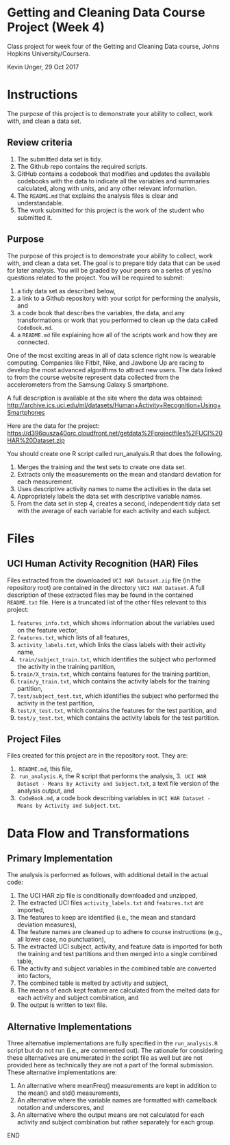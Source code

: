 # Getting and Cleaning Data Course Project (Week 4)
Class project for week four of the Getting and Cleaning Data course, Johns Hopkins University/Coursera.

Kevin Unger, 29 Oct 2017

# Instructions
The purpose of this project is to demonstrate your ability to collect, work with, and clean a data set.

## Review criteria
1.  The submitted data set is tidy. 
2.  The Github repo contains the required scripts.
3.  GitHub contains a codebook that modifies and updates the available codebooks with the data to indicate all the variables and summaries calculated, along with units, and any other relevant information.
4.  The `README.md` that explains the analysis files is clear and understandable.
5.  The work submitted for this project is the work of the student who submitted it.

## Purpose
The purpose of this project is to demonstrate your ability to collect, work with, and clean a data set. The goal is to prepare tidy data that can be used for later analysis. You will be graded by your peers on a series of yes/no questions related to the project. You will be required to submit: 
1.  a tidy data set as described below, 
2.  a link to a Github repository with your script for performing the analysis, and 
3.  a code book that describes the variables, the data, and any transformations or work that you performed to clean up the data called `CodeBook.md`. 
4.  a `README.md` file explaining how all of the scripts work and how they are connected.

One of the most exciting areas in all of data science right now is wearable computing. Companies like Fitbit, Nike, and Jawbone Up are racing to develop the most advanced algorithms to attract new users. The data linked to from the course website represent data collected from the accelerometers from the Samsung Galaxy S smartphone. 

A full description is available at the site where the data was obtained:
http://archive.ics.uci.edu/ml/datasets/Human+Activity+Recognition+Using+Smartphones 

Here are the data for the project:
https://d396qusza40orc.cloudfront.net/getdata%2Fprojectfiles%2FUCI%20HAR%20Dataset.zip  

You should create one R script called run_analysis.R that does the following. 
1.  Merges the training and the test sets to create one data set.
2.  Extracts only the measurements on the mean and standard deviation for each measurement. 
3.  Uses descriptive activity names to name the activities in the data set
4.  Appropriately labels the data set with descriptive variable names. 
5.  From the data set in step 4, creates a second, independent tidy data set with the average of each variable for each activity and each subject.

# Files

## UCI Human Activity Recognition (HAR) Files
Files extracted from the downloaded `UCI HAR Dataset.zip` file (in the repository root) are contained in the directory `\UCI HAR Dataset`.  A full description of these extracted files may be found in the contained `README.txt` file.  Here is a truncated list of the other files relevant to this project:

1.  `features_info.txt`, which shows information about the variables used on the feature vector,
2.  `features.txt`, which lists of all features,
3.  `activity_labels.txt`, which links the class labels with their activity name,
4.  `train/subject_train.txt`, which identifies the subject who performed the activity in the training partition,
5.  `train/X_train.txt`, which contains features for the training partition,
6.  `train/y_train.txt`, which contains the activity labels for the training partition,
7.  `test/subject_test.txt`, which identifies the subject who performed the activity in the test partition,
8.  `test/X_test.txt`, which contains the features for the test partition, and
9.  `test/y_test.txt`, which contains the activity labels for the test partition.

## Project Files
Files created for this project are in the repository root.  They are:

1.  `README.md`, this file,
2.  `run_analysis.R`, the R script that performs the analysis,
3.  `UCI HAR Dataset - Means by Activity and Subject.txt`, a text file version of the analysis output, and
4.  `CodeBook.md`, a code book describing variables in `UCI HAR Dataset - Means by Activity and Subject.txt`. 

# Data Flow and Transformations 
## Primary Implementation
The analysis is performed as follows, with additional detail in the actual code:

1.  The UCI HAR zip file is conditionally downloaded and unzipped,
2.  The extracted UCI files `activity_labels.txt` and `features.txt` are imported,
3.  The features to keep are identified (i.e., the mean and standard deviation measures),
4.  The feature names are cleaned up to adhere to course instructions (e.g., all lower case, no punctuation),
5.  The extracted UCI subject, activity, and feature data is imported for both the training and test partitions and then merged into a single combined table,
6.  The activity and subject variables in the combined table are converted into factors,
7.  The combined table is melted by activity and subject,
8.  The means of each kept feature are calculated from the melted data for each activity and subject combination, and
9.  The output is written to text file.

## Alternative Implementations
Three alternative implementations are fully specified in the `run_analysis.R` script but do not run (i.e., are commented out).  The rationale for considering these alternatives are enumerated in the script file as well but are not provided here as technically they are not a part of the formal submission.  These alternative implementations are:

1.  An alternative where meanFreq() measurements are kept in addition to the mean() and std() measurements,
2.  An alternative where the variable names are formatted with camelback notation and underscores, and
2.  An alternative where the output means are not calculated for each activity and subject combination but rather separately for each group.

END
